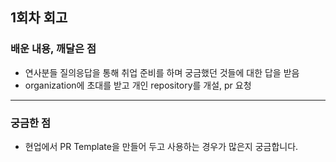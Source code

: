 ## 1회차 회고

### 배운 내용, 깨달은 점
- 연사분들 질의응답을 통해 취업 준비를 하며 궁금했던 것들에 대한 답을 받음
- organization에 초대를 받고 개인 repository를 개설, pr 요청
---
### 궁금한 점
- 현업에서 PR Template을 만들어 두고 사용하는 경우가 많은지 궁금합니다.